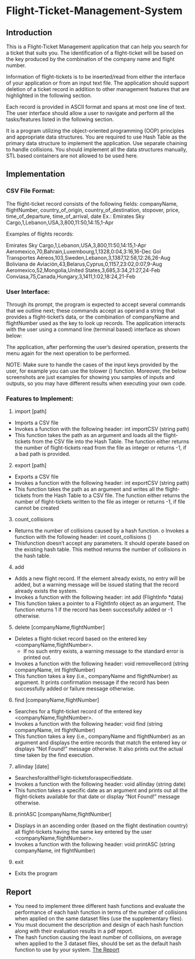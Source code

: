 # Flight-Ticket-Management-System

## Introduction

This is a Flight-Ticket Management application that can help you search for a ticket that suits you. The identification of a flight-ticket will be based on the key produced by the combination of the company name and flight number.

Information of flight-tickets is to be inserted/read from either the interface of your application or from an input text file. The application should support deletion of a ticket record in addition to other management features that are highlighted in the following section.

Each record is provided in ASCII format and spans at most one line of text. The user interface should allow a user to navigate and perform all the tasks/features listed in the following section.
        
It is a program utilizing the object-oriented programming (OOP) principles and appropriate data structures. You are required to use Hash Table as the primary data structure to implement the application. Use separate chaining to handle collisions.
You should implement all the data structures manually, STL based containers are not allowed to be used here.

## Implementation

### CSV File Format:

The flight-ticket record consists of the following fields:
companyName, flightNumber, country_of_origin, country_of_destination, stopover, price, time_of_departure, time_of_arrival, date
Ex.: Emirates Sky Cargo,1,Lebanon,USA,3,800,11:50,14:15,1-Apr

Examples of flights records:

Emirates Sky Cargo,1,Lebanon,USA,3,800,11:50,14:15,1-Apr 
Aeromexico,70,Bahrain,Luxembourg,1,1328,0:04,3:16,16-Dec
Gol Transportes Aéreos,103,Sweden,Lebanon,3,1387,12:58,12:26,26-Aug 
Boliviana de Aviación,43,Belarus,Cyprus,0,1157,23:02,0:07,9-Aug 
Aeromexico,52,Mongolia,United States,3,685,3:34,21:27,24-Feb 
Conviasa,75,Canada,Hungary,3,1411,1:02,18:24,21-Feb

### User Interface:

Through its prompt, the program is expected to accept several commands that we outline next; these commands accept as operand a string that provides a flight-ticket’s data, or the combination of companyName and flightNumber used as the key to look up records.
The application interacts with the user using a command line (terminal based) interface as shown below:
 
The application, after performing the user’s desired operation, presents the menu again for the next operation to be performed.

NOTE: Make sure to handle the cases of the input keys provided by the user, for example you can use the tolower () function. Moreover, the below screenshots are just examples for showing you samples of inputs and outputs, so you may have different results when executing your own code.

### Features to Implement:
1. import [path]
  - Imports a CSV file
  - Invokes a function with the following header:
       int importCSV (string path)
  - This function takes the path as an argument and loads all the flight-tickets from the CSV file into the Hash Table. The function either returns the number of flight-tickets read from the file as integer or returns -1, if a bad path is provided.
  
2. export [path]
  - Exports a CSV file
  - Invokes a function with the following header:
       int exportCSV (string path)
  - This function takes the path as an argument and writes all the flight-tickets from the Hash Table to a CSV file. The function either returns the number of flight-tickets written to the file as integer or returns -1, if file cannot be created

3. count_collisions
  - Returns the number of collisions caused by a hash function. o Invokes a function with the following header:
       int count_collisions ()
  - Thisfunction doesn’t accept any parameters. It should operate based on the existing hash table. This method returns the number of collisions in the hash table.

4. add
  - Adds a new flight record. If the element already exists, no entry will be added, but a warning message will be issued stating that the record already exists the system. 
  - Invokes a function with the following header:
       int add (FlightInfo *data)  
  - This function takes a pointer to a FlightInfo object as an argument. The function returns 1 if the record has been successfully added or -1 otherwise.
 
5. delete [companyName,flightNumber]
  - Deletes a flight-ticket record based on the entered key <companyName,flightNumber>.
    - If no such entry exists, a warning message to the standard error is printed out. 
  - Invokes a function with the following header:
    void removeRecord (string companyName, int flightNumber)
  - This function takes a key (i.e., companyName and flightNumber) as argument. It prints confirmation message if the record has been successfully added or failure message otherwise.

6. find [companyName,flightNumber]
  - Searches for a flight-ticket record of the entered key <companyName,flightNumber>. 
  - Invokes a function with the following header:
    void find (string companyName, int flightNumber)
  - This function takes a key (i.e., companyName and flightNumber) as an argument and displays the entire records that match the entered key or displays “Not Found!” message otherwise. It also prints out the actual time taken by the find execution.
 
7. allinday [date]
  - SearchesforalltheFlight-ticketsforaspecifieddate.
  - Invokes a function with the following header: 
    void allinday (string date)
  - This function takes a specific date as an argument and prints out all the flight-tickets available for that date or display “Not Found!” message otherwise.

8. printASC [companyName,flightNumber]
  - Displays in an ascending order (based on the flight destination country) all flight-tickets having the same key entered by the user <companyName,flightNumber>.
  - Invokes a function with the following header:
    void printASC (string companyName, int flightNumber)

9. exit
  - Exits the program
  
## Report
- You need to implement three different hash functions and evaluate the performance of each hash function in terms of the number of collisions when applied on the same dataset files (use the supplementary files).
- You must document the description and design of each hash function along with their evaluation results in a pdf report.
- The hash function causing the least number of collisions, on average when applied to the 3 dataset files, should be set as the default hash function to use by your system.
 [The Report](https://github.com/basil-ahmed/Flight-Ticket-Management-System/blob/main/%20Report.pdf)
